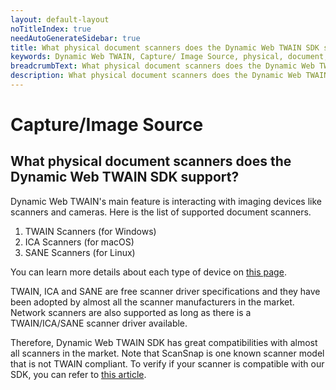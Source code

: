 ```yaml
---
layout: default-layout
noTitleIndex: true
needAutoGenerateSidebar: true
title: What physical document scanners does the Dynamic Web TWAIN SDK support?
keywords: Dynamic Web TWAIN, Capture/ Image Source, physical, document, scanner, support
breadcrumbText: What physical document scanners does the Dynamic Web TWAIN SDK support?
description: What physical document scanners does the Dynamic Web TWAIN SDK support?
---
```


# Capture/Image Source

## What physical document scanners does the Dynamic Web TWAIN SDK support?

Dynamic Web TWAIN's main feature is interacting with imaging devices like scanners and cameras. Here is the list of supported document scanners.

1. TWAIN Scanners (for Windows)
2. ICA Scanners (for macOS)
3. SANE Scanners (for Linux)

You can learn more details about each type of device on <a href="{{site.getstarted}}Hardware.html" target="_blank">this page</a>.

TWAIN, ICA and SANE are free scanner driver specifications and they have been adopted by almost all the scanner manufacturers in the market. Network scanners are also supported as long as there is a TWAIN/ICA/SANE scanner driver available.

Therefore, Dynamic Web TWAIN SDK has great compatibilities with almost all scanners in the market. Note that ScanSnap is one known scanner model that is not TWAIN compliant. To verify if your scanner is compatible with our SDK, you can refer to [this article](/_articles/faq/verify-if-device-is-supported.md).

